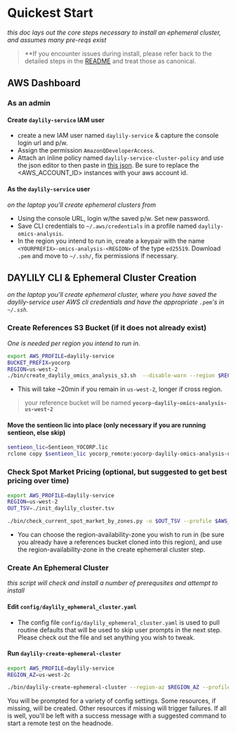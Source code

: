 # Quickest Start
_this doc lays out the core steps necessary to install an ephemeral cluster, and assumes many pre-reqs exist_

> **If you encounter issues during install, please refer back to the detailed steps in the [README](README.md) and treat those as canonical.

## AWS Dashboard
### As an admin
#### Create `daylily-service` IAM user
- create a new IAM user named `daylily-service` & capture the console login url and p/w. 
- Assign the permission `AmazonQDeveloperAccess`. 
- Attach an inline policy named `daylily-service-cluster-policy` and use the json editor to then paste in [this json](config/aws/daylily-service-cluster-policy.json). Be sure to replace the <AWS_ACCOUNT_ID> instances with your aws account id.

#### As the `daylily-service` user
_on the laptop you'll create ephemeral clusters from_

- Using the console URL, login w/the saved p/w. Set new password.
- Save CLI credentials to `~/.aws/credentials` in a profile named `daylily-omics-analysis`.
- In the region you intend to run in, create a keypair with the name `<YOURPREFIX>-omics-analysis-<REGION>` of the type `ed25519`. Download `.pem` and move to `~/.ssh/`, fix permissions if necessary.

## DAYLILY CLI & Ephemeral Cluster Creation
_on the laptop you'll create ephemeral cluster, where you have saved the daylily-service user AWS cli credentials and have the appropriate `.pem`'s in `~/.ssh`._

### Create References S3 Bucket (if it does not already exist)
_One is needed per region you intend to run in._

```bash
export AWS_PROFILE=daylily-service
BUCKET_PREFIX=yocorp
REGION=us-west-2
./bin/create_daylily_omics_analysis_s3.sh  --disable-warn --region $REGION --profile $AWS_PROFILE --bucket-prefix $BUCKET_PREFIX --disable-dryrun
```

- This will take ~20min if you remain in `us-west-2`, longer if cross region.

> your reference bucket will be named **`yocorp-daylily-omics-analysis-us-west-2`**


#### Move the sentieon lic into place (only necessary if you are running sentieon, else skip)

```bash
sentieon_lic=Sentieon_YOCORP.lic
rclone copy $sentieon_lic yocorp_remote:yocorp-daylily-omics-analysis-us-west-2/data/cached_envs/
```

### Check Spot Market Pricing (optional, but suggested to get best pricing over time)

```bash
export AWS_PROFILE=daylily-service
REGION=us-west-2          
OUT_TSV=./init_daylily_cluster.tsv

./bin/check_current_spot_market_by_zones.py -o $OUT_TSV --profile $AWS_PROFILE   
```

- You can choose the region-availability-zone you wish to run in (be sure you already have a references bucket cloned into this region), and use the region-availability-zone in the create ephemeral cluster step.

### Create An Ephemeral Cluster
_this script will check and install a number of prerequsites and attempt to install_


#### Edit `config/daylily_ephemeral_cluster.yaml`

- The config file `config/daylily_ephemeral_cluster.yaml` is used to pull routine defaults that will be used to skip user prompts in the next step. Please check out the file and set anything you wish to tweak.

#### Run `daylily-create-ephemeral-cluster`

```bash
export AWS_PROFILE=daylily-service
REGION_AZ=us-west-2c

./bin/daylily-create-ephemeral-cluster --region-az $REGION_AZ --profile $AWS_PROFILE
```

You will be prompted for a variety of config settings. Some resources, if missing, will be created. Other resources if missing will trigger failures.  If all is well, you'll be left with a success message with a suggested command to start a remote test on the headnode.




